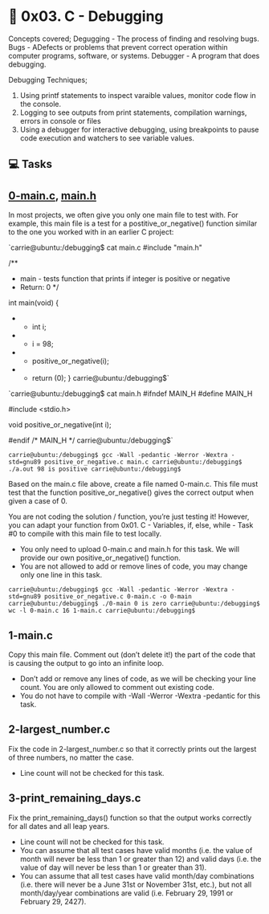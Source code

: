 # :book: 0x03. C - Debugging
Concepts covered;
Degugging - The process of finding and resolving bugs.
Bugs - ADefects or problems that prevent correct operation within computer programs, software, or systems.
Debugger - A program that does debugging.

Debugging Techniques;
1. Using printf statements to inspect varaible values, monitor code flow in the console.
2. Logging to see outputs from print statements, compilation warnings, errors in console or files
3. Using a debugger for interactive debugging, using breakpoints to pause code execution and watchers to see variable values.

## :computer: Tasks
## [0-main.c](0-main.c), [main.h](main.h)
In most projects, we often give you only one main file to test with. For example, this main file is a test for a postitive_or_negative() function similar to the one you worked with in an earlier C project:

`carrie@ubuntu:/debugging$ cat main.c
#include "main.h"

/**
* main - tests function that prints if integer is positive or negative
* Return: 0
*/

int main(void)
{
 -  - int i;

 -  - i = 98;
 -  - positive_or_negative(i);

 -  - return (0);
}
carrie@ubuntu:/debugging$`

`carrie@ubuntu:/debugging$ cat main.h
#ifndef MAIN_H
#define MAIN_H

#include <stdio.h>

void positive_or_negative(int i);

#endif /* MAIN_H */
carrie@ubuntu:/debugging$`

`carrie@ubuntu:/debugging$ gcc -Wall -pedantic -Werror -Wextra -std=gnu89 positive_or_negative.c main.c
carrie@ubuntu:/debugging$ ./a.out
98 is positive
carrie@ubuntu:/debugging$`

Based on the main.c file above, create a file named 0-main.c. This file must test that the function positive_or_negative() gives the correct output when given a case of 0.

You are not coding the solution / function, you’re just testing it! However, you can adapt your function from 0x01. C - Variables, if, else, while - Task #0 to compile with this main file to test locally.
 - You only need to upload 0-main.c and main.h for this task. We will provide our own positive_or_negative() function.
 - You are not allowed to add or remove lines of code, you may change only one line in this task.

`carrie@ubuntu:/debugging$ gcc -Wall -pedantic -Werror -Wextra -std=gnu89 positive_or_negative.c 0-main.c -o 0-main
carrie@ubuntu:/debugging$ ./0-main
0 is zero
carrie@ubuntu:/debugging$ wc -l 0-main.c
16 1-main.c
carrie@ubuntu:/debugging$`

> 
## 1-main.c
Copy this main file. Comment out (don’t delete it!) the part of the code that is causing the output to go into an infinite loop.

 - Don’t add or remove any lines of code, as we will be checking your line count. You are only allowed to comment out existing code.
 - You do not have to compile with -Wall -Werror -Wextra -pedantic for this task.

## 2-largest_number.c
Fix the code in 2-largest_number.c so that it correctly prints out the largest of three numbers, no matter the case.
 - Line count will not be checked for this task.

## 3-print_remaining_days.c
Fix the print_remaining_days() function so that the output works correctly for all dates and all leap years.

 - Line count will not be checked for this task.
 - You can assume that all test cases have valid months (i.e. the value of month will never be less than 1 or greater than 12) and valid days (i.e. the value of day will never be less than 1 or greater than 31).
 - You can assume that all test cases have valid month/day combinations (i.e. there will never be a June 31st or November 31st, etc.), but not all month/day/year combinations are valid (i.e. February 29, 1991 or February 29, 2427).
 
